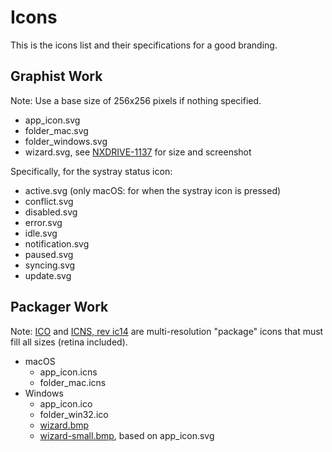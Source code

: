 # Icons

This is the icons list and their specifications for a good branding.

## Graphist Work

Note: Use a base size of 256x256 pixels if nothing specified.

- app_icon.svg
- folder_mac.svg
- folder_windows.svg
- wizard.svg, see [NXDRIVE-1137](https://hyland.atlassian.net/browse/NXDRIVE-1137) for size and screenshot

Specifically, for the systray status icon:
- active.svg (only macOS: for when the systray icon is pressed)
- conflict.svg
- disabled.svg
- error.svg
- idle.svg
- notification.svg
- paused.svg
- syncing.svg
- update.svg

## Packager Work

Note: [ICO](https://www.axialis.com/tutorials/tutorial-vistaicons.html) and [ICNS, rev ic14](https://en.wikipedia.org/wiki/Apple_Icon_Image_format) are multi-resolution "package" icons that must fill all sizes (retina included).

- macOS
  - app_icon.icns
  - folder_mac.icns
- Windows
  - app_icon.ico
  - folder_win32.ico
  - [wizard.bmp](http://www.jrsoftware.org/ishelp/index.php?topic=setup_wizardimagefile)
  - [wizard-small.bmp](http://www.jrsoftware.org/ishelp/index.php?topic=setup_wizardsmallimagefile), based on app_icon.svg
